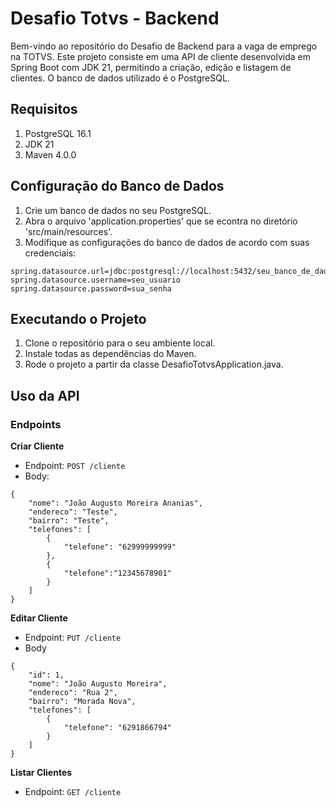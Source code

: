 # Desafio Totvs - Backend

Bem-vindo ao repositório do Desafio de Backend para a vaga de emprego na TOTVS. Este projeto consiste em uma API de cliente desenvolvida em Spring Boot com JDK 21, permitindo a criação, edição e listagem de clientes. O banco de dados utilizado é o PostgreSQL.

## Requisitos
1. PostgreSQL 16.1
2. JDK 21
3. Maven 4.0.0

## Configuração do Banco de Dados

1. Crie um banco de dados no seu PostgreSQL.
2. Abra o arquivo 'application.properties' que se econtra no diretório 'src/main/resources'.
3. Modifique as configurações do banco de dados de acordo com suas credenciais:

```
spring.datasource.url=jdbc:postgresql://localhost:5432/seu_banco_de_dados
spring.datasource.username=seu_usuario
spring.datasource.password=sua_senha
```

## Executando o Projeto

1. Clone o repositório para o seu ambiente local.
2. Instale todas as dependências do Maven.
3. Rode o projeto a partir da classe DesafioTotvsApplication.java.

## Uso da API
### Endpoints
**Criar Cliente**
- Endpoint: `POST /cliente`
- Body:
```
{
    "nome": "João Augusto Moreira Ananias",
    "endereco": "Teste",
    "bairro": "Teste",
    "telefones": [
        {
            "telefone": "62999999999"
        },
        {
            "telefone":"12345678901"
        }
    ]
}
```

**Editar Cliente**
- Endpoint: `PUT /cliente`
- Body
```
{
    "id": 1,
    "nome": "João Augusto Moreira",
    "endereco": "Rua 2",
    "bairro": "Morada Nova",
    "telefones": [
        {
            "telefone": "6291866794"
        }
    ]
}
```

**Listar Clientes**
- Endpoint: `GET /cliente`